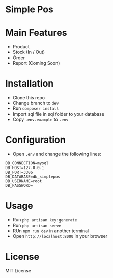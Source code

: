 # Simple Pos

# Main Features

-   Product
-   Stock (In / Out)
-   Order
-   Report (Coming Soon)

# Installation

-   Clone this repo
-   Change branch to `dev`
-   Run `composer install`
-   Import sql file in sql folder to your database
-   Copy `.env.example` to `.env`

# Configuration

-   Open `.env` and change the following lines:

```
DB_CONNECTION=mysql
DB_HOST=127.0.0.1
DB_PORT=3306
DB_DATABASE=db_simplepos
DB_USERNAME=root
DB_PASSWORD=
```

# Usage

-   Run `php artisan key:generate`
-   Run `php artisan serve`
-   RUn `npm run dev` in another terminal
-   Open `http://localhost:8000` in your browser

# License

MIT License
